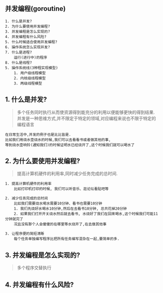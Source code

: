 ## 并发编程(goroutine)

```
1. 什么是并发?
2. 为什么要使用并发编程?
3. 并发编程是怎么实现的?
4. 并发编程有什么风险?
5. 什么时候适合使用并发编程?
6. 操作系统怎么实现并发?
7. 什么是进程?
    运行(进行中)的程序
8. 什么是线程?
5. 操作系统线(3种程实现模型)
    1. 用户级线程模型
    2. 内核级线程模型
    3. 两级线程模型
```

## 1. 什么是并发?
> 多个任务同时执行从而使资源得到能充分的利用以便能够更快的得到结果.并发是一种思维方式,并不限定于特定的领域,对应编程来说也不限于特定的编程语言
```
在日常生活中,并发的例子也是比比皆是.
比如我们用烧水壶烧水的时候,我们可以去看看书或者做其他的事,
等到烧水壶响铃(通知我们)的时候证明水已经烧开了,这个时候我们就可以喝水了
```

## 2. 为什么要使用并发编程?
> 提高计算机硬件的利用率,同时减少任务完成的总时间.
```
1. 提高计算机硬件的利用率
    比如打印机打印的时候, 我们可以听音乐、逛论坛看贴吧等
    
2. 减少任务完成的总时间
    比如我们需要烧水喝水需要10分钟、看书也需要10分钟
    1. 我们先烧好水喝水10分钟,然后在去看书10分钟, 总共花掉20分钟
    2. 如果我们打开开关烧水然后就去看书, 水烧好了我们在回来喝水,这个时候我们可能11分钟就完了
    况且没有那个人会傻傻的在哪里等水烧开了,在去做其他事
    
3. 让程序便的简短清晰
    每个任务单独编写程序比把所有任务编写混杂在一起,要简单的多.
```

## 3. 并发编程是怎么实现的?
> 多个程序交替执行

## 4. 并发编程有什么风险?
> 
